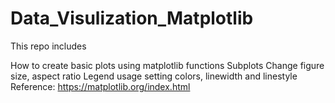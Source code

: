 # Data_Visulization_Matplotlib
This repo includes

How to create basic plots using matplotlib functions
Subplots
Change figure size, aspect ratio
Legend usage
setting colors, linewidth and linestyle
Reference: https://matplotlib.org/index.html
